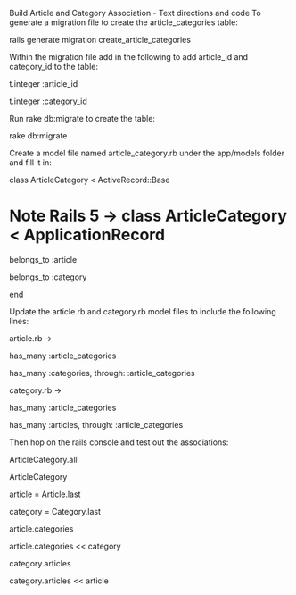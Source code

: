 Build Article and Category Association - Text directions and code
To generate a migration file to create the article_categories table:

rails generate migration create_article_categories

Within the migration file add in the following to add article_id and category_id to the table:

t.integer :article_id

t.integer :category_id

Run rake db:migrate to create the table:

rake db:migrate

Create a model file named article_category.rb under the app/models folder and fill it in:

class ArticleCategory < ActiveRecord::Base

# Note Rails 5 -> class ArticleCategory < ApplicationRecord

belongs_to :article

belongs_to :category

end

Update the article.rb and category.rb model files to include the following lines:

article.rb ->

has_many :article_categories

has_many :categories, through: :article_categories

category.rb ->

has_many :article_categories

has_many :articles, through: :article_categories

Then hop on the rails console and test out the associations:

ArticleCategory.all

ArticleCategory

article = Article.last

category = Category.last

article.categories

article.categories << category

category.articles

category.articles << article